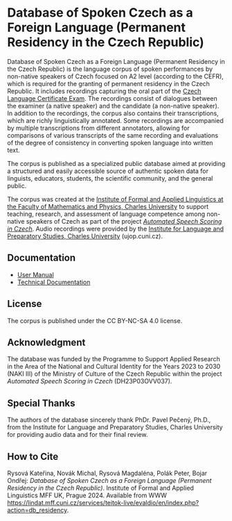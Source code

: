 # Database of Spoken Czech as a Foreign Language (Permanent Residency in the Czech Republic)

Database of Spoken Czech as a Foreign Language (Permanent Residency in the Czech Republic) is the language corpus of spoken performances by non-native speakers of Czech focused on A2 level (according to the CEFR), which is required for the granting of permanent residency in the Czech Republic. 
It includes recordings capturing the oral part of the [Czech Language Certificate Exam](https://ujop.cuni.cz/UJOPEN-70.html?ujopcmsid=12:czech-language-certificate-exam-cce). 
The recordings consist of dialogues between the examiner (a native speaker) and the candidate (a non-native speaker). 
In addition to the recordings, the corpus also contains their transcriptions, which are richly linguistically annotated. 
Some recordings are accompanied by multiple transcriptions from different annotators, allowing for comparisons of various transcripts of the same recording and evaluations of the degree of consistency in converting spoken language into written text.

The corpus is published as a specialized public database aimed at providing a structured and easily accessible source of authentic spoken data for linguists, educators, students, the scientific community, and the general public.

The corpus was created at the [Institute of Formal and Applied Linguistics at the Faculty of Mathematics and Physics, Charles University](https://ufal.mff.cuni.cz/) to support teaching, research, and assessment of language competence among non-native speakers of Czech as part of the project [_Automated Speech Scoring in Czech_](https://ufal.mff.cuni.cz/automated-speech-scoring-czech).
Audio recordings were provided by the [Institute for Language and Preparatory Studies, Charles University](https://ujop.cuni.cz/UJOPEN-1.html) (ujop.cuni.cz).

## Documentation

- [User Manual](USER_MANUAL.md)
- [Technical Documentation](TECH_DOC.md)

## License

The corpus is published under the CC BY-NC-SA 4.0 license.

## Acknowledgment

The database was funded by the Programme to Support Applied Research in the Area of the National and Cultural Identity for the Years 2023 to 2030 (NAKI III) of the Ministry of Culture of the Czech Republic within the project _Automated Speech Scoring in Czech_ (DH23P03OVV037).

## Special Thanks

The authors of the database sincerely thank PhDr. Pavel Pečený, Ph.D., from the Institute for Language and Preparatory Studies, Charles University for providing audio data and for their final review.

## How to Cite

Rysová Kateřina, Novák Michal, Rysová Magdaléna, Polák Peter, Bojar Ondřej: _Database of Spoken Czech as a Foreign Language (Permanent Residency in the Czech Republic)_. Institute of Formal and Applied Linguistics MFF UK, Prague 2024. Available from WWW https://lindat.mff.cuni.cz/services/teitok-live/evaldio/en/index.php?action=db_residency.
